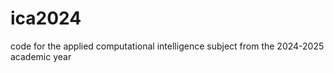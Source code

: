 # ica2024
 code for the applied computational intelligence subject from the 2024-2025 academic year
